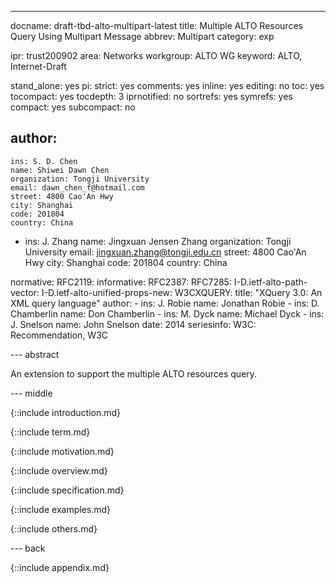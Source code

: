 ---
docname: draft-tbd-alto-multipart-latest
title: Multiple ALTO Resources Query Using Multipart Message
abbrev: Multipart
category: exp

ipr: trust200902
area: Networks
workgroup: ALTO WG
keyword: ALTO, Internet-Draft

stand_alone: yes
pi:
  strict: yes
  comments: yes
  inline: yes
  editing: no
  toc: yes
  tocompact: yes
  tocdepth: 3
  iprnotified: no
  sortrefs: yes
  symrefs: yes
  compact: yes
  subcompact: no

author:
 -
    ins: S. D. Chen
    name: Shiwei Dawn Chen
    organization: Tongji University
    email: dawn_chen_f@hotmail.com
    street: 4800 Cao'An Hwy
    city: Shanghai
    code: 201804
    country: China
 -
    ins: J. Zhang
    name: Jingxuan Jensen Zhang
    organization: Tongji University
    email: jingxuan.zhang@tongji.edu.cn
    street: 4800 Cao'An Hwy
    city: Shanghai
    code: 201804
    country: China

normative:
  RFC2119:
informative:
  RFC2387:
  RFC7285:
  I-D.ietf-alto-path-vector:
  I-D.ietf-alto-unified-props-new:
  W3CXQUERY:
    title: "XQuery 3.0: An XML query language"
    author:
      -
        ins: J. Robie
        name: Jonathan Robie
      -
        ins: D. Chamberlin
        name: Don Chamberlin
      -
        ins: M. Dyck
        name: Michael Dyck
      -
        ins: J. Snelson
        name: John Snelson
    date: 2014
    seriesinfo:
      W3C: Recommendation, W3C

--- abstract

An extension to support the multiple ALTO resources query.

--- middle

{::include introduction.md}

{::include term.md}

{::include motivation.md}

{::include overview.md}

{::include specification.md}

{::include examples.md}

{::include others.md}

--- back

{::include appendix.md}
